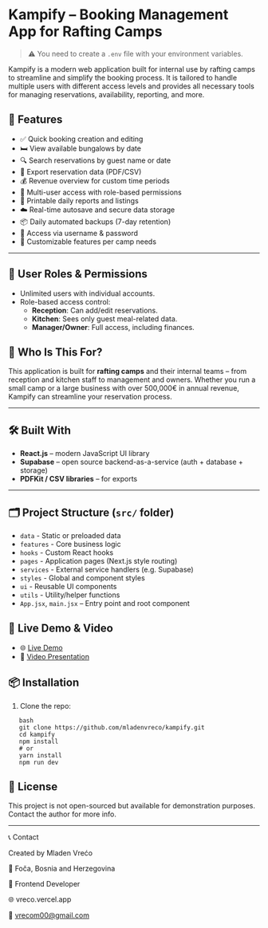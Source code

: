 
# Kampify – Booking Management App for Rafting Camps

> ⚠️ You need to create a `.env` file with your environment variables.

Kampify is a modern web application built for internal use by rafting camps to streamline and simplify the booking process. It is tailored to handle multiple users with different access levels and provides all necessary tools for managing reservations, availability, reporting, and more.

## 🌟 Features

- ✅ Quick booking creation and editing  
- 🛏️ View available bungalows by date  
- 🔍 Search reservations by guest name or date  
- 📄 Export reservation data (PDF/CSV)  
- 💰 Revenue overview for custom time periods  
- 👥 Multi-user access with role-based permissions  
- 🧾 Printable daily reports and listings  
- ☁️ Real-time autosave and secure data storage  
- 📦 Daily automated backups (7-day retention)  
- 🔐 Access via username & password  
- 🧩 Customizable features per camp needs   

---

## 👥 User Roles & Permissions

- Unlimited users with individual accounts.
- Role-based access control:
  - **Reception**: Can add/edit reservations.
  - **Kitchen**: Sees only guest meal-related data.
  - **Manager/Owner**: Full access, including finances.

## 👤 Who Is This For?

This application is built for **rafting camps** and their internal teams – from reception and kitchen staff to management and owners. Whether you run a small camp or a large business with over 500,000€ in annual revenue, Kampify can streamline your reservation process.

---

## 🛠️ Built With

- **React.js** – modern JavaScript UI library  
- **Supabase** – open source backend-as-a-service (auth + database + storage)  
- **PDFKit / CSV libraries** – for exports  

---

## 🗂️ Project Structure (`src/` folder)

- `data` - Static or preloaded data
- `features` - Core business logic
- `hooks` - Custom React hooks
- `pages` - Application pages (Next.js style routing)
- `services` - External service handlers (e.g. Supabase)
- `styles` - Global and component styles
- `ui` - Reusable UI components
- `utils` - Utility/helper functions
- `App.jsx`, `main.jsx` – Entry point and root component

## 🚀 Live Demo & Video

- 🌐 [Live Demo](https://kampifydemo.netlify.app/)
- 🎥 [Video Presentation](https://www.youtube.com/watch?v=h9ns1xneE_s)

## 📦 Installation

1. Clone the repo:
```
   bash
   git clone https://github.com/mladenvreco/kampify.git
   cd kampify
   npm install
   # or
   yarn install
   npm run dev
```

## 📄 License

This project is not open-sourced but available for demonstration purposes. Contact the author for more info.

---

📞 Contact

Created by Mladen Vrećo

📍 Foča, Bosnia and Herzegovina

💼 Frontend Developer

🌐 vreco.vercel.app

📧 vrecom00@gmail.com 
